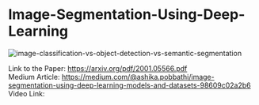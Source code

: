 # Image-Segmentation-Using-Deep-Learning
![image-classification-vs-object-detection-vs-semantic-segmentation](https://user-images.githubusercontent.com/61357783/162817024-536d1679-8d2a-4999-b7fc-9c985b9a62f2.jpg)

   
Link to the Paper: https://arxiv.org/pdf/2001.05566.pdf    
Medium Article: https://medium.com/@ashika.pobbathi/image-segmentation-using-deep-learning-models-and-datasets-98609c02a2b6    
Video Link:     
